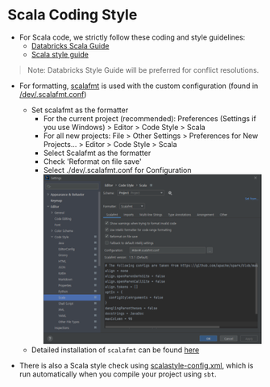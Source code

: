 Scala Coding Style
===============

* For Scala code, we strictly follow these coding and style guidelines:
    * [Databricks Scala Guide](https://github.com/databricks/scala-style-guide)
    * [Scala style guide](https://docs.scala-lang.org/style/)
    
> Note: Databricks Style Guide will be preferred for conflict resolutions.

* For formatting, [scalafmt](https://scalameta.org/scalafmt) is used with the custom configuration (found in [/dev/.scalafmt.conf](/dev/.scalafmt.conf))
  * Set scalafmt as the formatter
    * For the current project (recommended): Preferences (Settings if you use Windows) > Editor > Code Style > Scala
    * For all new projects: File > Other Settings > Preferences for New Projects… > Editor > Code Style > Scala
    * Select Scalafmt as the formatter
    * Check 'Reformat on file save'
    * Select ./dev/.scalafmt.conf for Configuration
    ![Setting](../assets/images/scalafmt_settings.png)
  * Detailed installation of `scalafmt` can be found [here](https://scalameta.org/scalafmt/docs/installation.html)
  

* There is also a Scala style check using [scalastyle-config.xml](/scalastyle-config.xml), which is run automatically when you compile your project using `sbt`.
